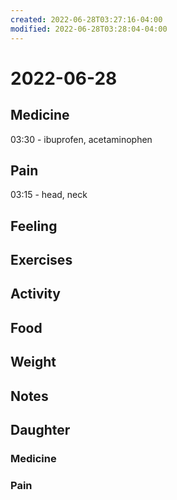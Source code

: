 ```yaml
---
created: 2022-06-28T03:27:16-04:00
modified: 2022-06-28T03:28:04-04:00
---
```


# 2022-06-28

## Medicine

03:30 - ibuprofen, acetaminophen 

## Pain

03:15 - head, neck


## Feeling


## Exercises


## Activity


## Food


## Weight


## Notes


## Daughter

### Medicine


### Pain
